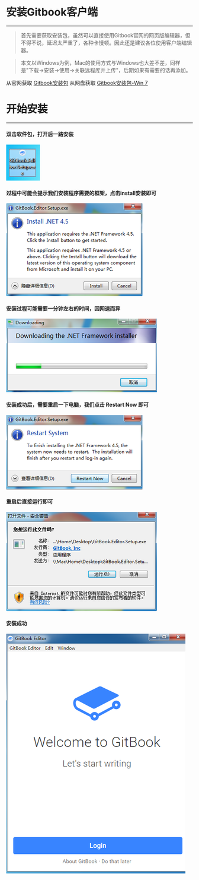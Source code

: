 # 安装Gitbook客户端

***

> 首先需要获取安装包，虽然可以直接使用Gitbook官网的网页版编辑器，但不得不说，延迟太严重了，各种卡慢顿。因此还是建议各位使用客户端编辑器。

> 本文以Windows为例，Mac的使用方式与Windows也大差不差，同样是"下载->安装->使用->关联远程库并上传"，后期如果有需要的话再添加。

从官网获取 [Gitbook安装包](https://www.gitbook.com/editor)
从网盘获取 [Gitbook安装包-Win 7](http://pan.baidu.com/s/1mij0ie8)

# 开始安装

***

#### 双击软件包，打开后一路安装

![](/assets/1软件.png)

#### 过程中可能会提示我们安装程序需要的框架，点击install安装即可

![](/assets/2.安装.png)

#### 安装过程可能需要一分钟左右的时间，因网速而异

![](/assets/2.1.png)

#### 安装成功后，需要重启一下电脑，我们点击 Restart Now 即可

![](/assets/4.重启.png)

#### 重启后直接运行即可

![](/assets/5.重启后运行.png)

#### 安装成功

![](/assets/6.安装成功.png)